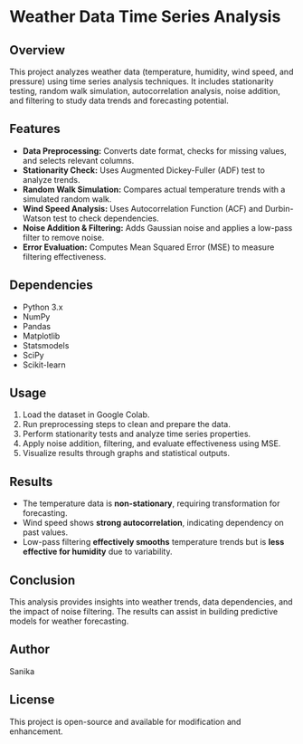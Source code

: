 # Weather Data Time Series Analysis

## Overview
This project analyzes weather data (temperature, humidity, wind speed, and pressure) using time series analysis techniques. It includes stationarity testing, random walk simulation, autocorrelation analysis, noise addition, and filtering to study data trends and forecasting potential.

## Features
- **Data Preprocessing:** Converts date format, checks for missing values, and selects relevant columns.
- **Stationarity Check:** Uses Augmented Dickey-Fuller (ADF) test to analyze trends.
- **Random Walk Simulation:** Compares actual temperature trends with a simulated random walk.
- **Wind Speed Analysis:** Uses Autocorrelation Function (ACF) and Durbin-Watson test to check dependencies.
- **Noise Addition & Filtering:** Adds Gaussian noise and applies a low-pass filter to remove noise.
- **Error Evaluation:** Computes Mean Squared Error (MSE) to measure filtering effectiveness.

## Dependencies
- Python 3.x
- NumPy
- Pandas
- Matplotlib
- Statsmodels
- SciPy
- Scikit-learn

## Usage
1. Load the dataset in Google Colab.
2. Run preprocessing steps to clean and prepare the data.
3. Perform stationarity tests and analyze time series properties.
4. Apply noise addition, filtering, and evaluate effectiveness using MSE.
5. Visualize results through graphs and statistical outputs.

## Results
- The temperature data is **non-stationary**, requiring transformation for forecasting.
- Wind speed shows **strong autocorrelation**, indicating dependency on past values.
- Low-pass filtering **effectively smooths** temperature trends but is **less effective for humidity** due to variability.

## Conclusion
This analysis provides insights into weather trends, data dependencies, and the impact of noise filtering. The results can assist in building predictive models for weather forecasting.

## Author
Sanika

## License
This project is open-source and available for modification and enhancement.

